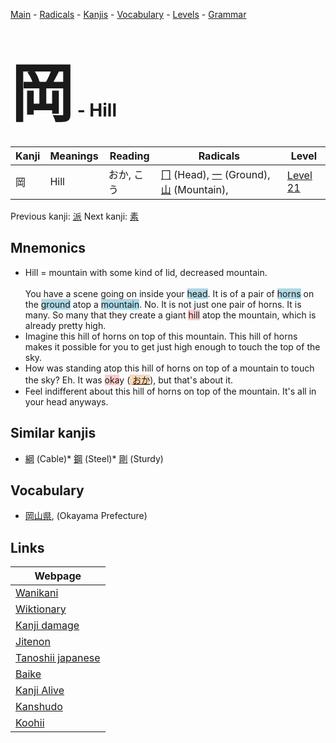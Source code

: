 <style> bigfont {font-size: 100px}</style>
[Main](../index.md) -
[Radicals](../radicals.md) -
[Kanjis](../kanjis.md) -
[Vocabulary](../vocabulary.md) -
[Levels](../levels.md) -
[Grammar](../grammar.md)
# <bigfont> 岡</bigfont> - Hill 

| Kanji | Meanings | Reading | Radicals | Level |
| --- | --- | --- | --- | --- |
| 岡 | Hill | おか, こう | [冂](../radicals/冂.md) (Head), [一](../radicals/一.md) (Ground), [山](../radicals/山.md) (Mountain),  | [Level 21](../levels/wk_level21.md) |

Previous kanji: [派](派.md) Next kanji: [素](素.md) 

## Mnemonics
 * Hill = mountain with some kind of lid, decreased mountain.<br><br>You have a scene going on inside your <span style="background-color:#ADD8E6"> head</span>. It is of a pair of <span style="background-color:#ADD8E6"> horns</span> on the <span style="background-color:#ADD8E6"> ground</span> atop a <span style="background-color:#ADD8E6"> mountain</span>. No. It is not just one pair of horns. It is many. So many that they create a giant <span style="background-color:#ffcccb"> hill</span> atop the mountain, which is already pretty high.
* Imagine this hill of horns on top of this mountain. This hill of horns makes it possible for you to get just high enough to touch the top of the sky.
* How was standing atop this hill of horns on top of a mountain to touch the sky? Eh. It was <span style="background-color:#ffcccb"> oka</span>y (<span style="background-color:#fed8b1"> [おか](https://jisho.org/search/おか)</span>), but that's about it.
* Feel indifferent about this hill of horns on top of the mountain. It's all in your head anyways.


## Similar kanjis
 * [綱](綱.md) (Cable)* [鋼](鋼.md) (Steel)* [剛](剛.md) (Sturdy)


## Vocabulary
 * [岡山県](../vocabulary/岡.md), (Okayama Prefecture)



## Links 

| Webpage |
| --- |
| [Wanikani          ](https://www.wanikani.com/kanji/岡) |
| [Wiktionary        ](https://en.wiktionary.org/wiki/岡) |
| [Kanji damage      ](http://www.kanjidamage.com/kanji/search?utf8=✓&q=岡) |
| [Jitenon           ](https://jitenon.com/kanji/岡) |
| [Tanoshii japanese ](https://www.tanoshiijapanese.com/dictionary/kanji.cfm?k=岡) |
| [Baike             ](https://baike.baidu.com/item/岡) |
| [Kanji Alive       ](https://app.kanjialive.com/岡) |
| [Kanshudo          ](https://www.kanshudo.com/searchmn?q=岡) |
| [Koohii            ](https://kanji.koohii.com/study/kanji/岡) |
